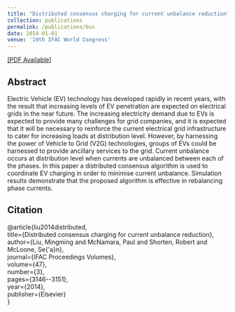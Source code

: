 ```yaml
---
title: "Distributed consensus charging for current unbalance reduction"
collection: publications
permalink: /publications/bus
date: 2014-01-01
venue: '19th IFAC World Congress'
---
```


[[PDF Available]](http://ming2liu.github.io/files/unbalance.pdf)

## Abstract

Electric Vehicle (EV) technology has developed rapidly in recent years, with the
result that increasing levels of EV penetration are expected on electrical grids in the near
future. The increasing electricity demand due to EVs is expected to provide many challenges
for grid companies, and it is expected that it will be necessary to reinforce the current electrical
grid infrastructure to cater for increasing loads at distribution level. However, by harnessing
the power of Vehicle to Grid (V2G) technologies, groups of EVs could be harnessed to provide
ancillary services to the grid. Current unbalance occurs at distribution level when currents
are unbalanced between each of the phases. In this paper a distributed consensus algorithm
is used to coordinate EV charging in order to minimise current unbalance. Simulation results
demonstrate that the proposed algorithm is effective in rebalancing phase currents.


## Citation

@article{liu2014distributed,<br>
  title={Distributed consensus charging for current unbalance reduction},<br>
  author={Liu, Mingming and McNamara, Paul and Shorten, Robert and McLoone, Se{\'a}n},<br>
  journal={IFAC Proceedings Volumes},<br>
  volume={47},<br>
  number={3},<br>
  pages={3146--3151},<br>
  year={2014},<br>
  publisher={Elsevier}<br>
}